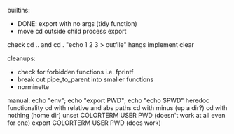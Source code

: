 builtins:
- DONE: export with no args (tidy function)
- move cd outside child process
export

check cd .. and cd .
"echo 1 2 3 > outfile" hangs
implement clear

cleanups:
- check for forbidden functions i.e. fprintf
- break out pipe_to_parent into smaller functions
- norminette

manual:
echo "env";
echo "export PWD";
echo "echo $PWD"
heredoc functionality
cd with relative and abs paths
cd with minus (up a dir?)
cd with nothing (home dir)
unset COLORTERM USER PWD (doesn't work at all even for one)
export COLORTERM USER PWD (does work)